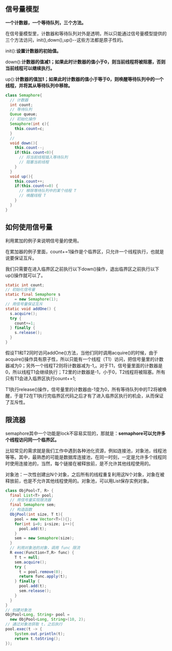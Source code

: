 ## 信号量模型

**一个计数器，一个等待队列，三个方法。**

在信号量模型里，计数器和等待队列对外是透明，所以只能通过信号量模型提供的三个方法访问，init(),down(),up()--这些方法都是原子性的。

init():**设置计数器的初始值。**

down():**计数器的值减1；如果此时计数器的值小于0，则当前线程将被阻塞，否则当前线程可以继续执行。**

up():**计数器的值加1；如果此时计数器的值小于等于0，则唤醒等待队列中的一个线程，并将其从等待队列中移除。**

```java
class Semaphore{
  // 计数器
  int count;
  // 等待队列
  Queue queue;
  // 初始化操作
  Semaphore(int c){
    this.count=c;
  }
  // 
  void down(){
    this.count--;
    if(this.count<0){
      // 将当前线程插入等待队列
      // 阻塞当前线程
    }
  }
  void up(){
    this.count++;
    if(this.count<=0) {
      // 移除等待队列中的某个线程 T
      // 唤醒线程 T
    }
  }
}

```

## 如何使用信号量

利用累加的例子来说明信号量的使用。

在累加器的例子里面，count+=1操作是个临界区，只允许一个线程执行，也就是说要保证互斥。

我们只需要在进入临界区之前执行以下down()操作，退出临界区之前执行以下up()操作就可以了。



```java
static int count;
// 初始化信号量
static final Semaphore s 
    = new Semaphore(1);
// 用信号量保证互斥    
static void addOne() {
  s.acquire();
  try {
    count+=1;
  } finally {
    s.release();
  }
}

```

假设T1和T2同时访问addOne()方法，当他们同时调用acquire()的时候，由于acquire()操作具有原子性，所以只能有一个线程（T1）访问，把信号量里的计数器减为0；另外一个线程T2则将计数器减为-1,。对于T1，信号量里面的计数器是0，所以线程T1会继续执行；T2里的计数器是-1，小于0，T2线程将被阻塞。所有只有T1会进入临界区执行count+=1;

T1执行release()操作，信号量里的计数器由-1变为0，所有等待队列中的T2将被唤醒，于是T2在T1执行完临界区代码之后才有了进入临界区执行的机会，从而保证了互斥性。

## 限流器

semaphore其中一个功能是lock不容易实现的，那就是：**semaphore可以允许多个线程访问同一个临界区。**

比较常见的需求就是我们工作中遇到各种池化资源，例如连接池，对象池，线程池等等。其中，最熟悉的可能是数据库连接池，在同一时刻，一定是允许多个线程同时使用连接池的，当然，每个链接在被释放前，是不允许其他线程使用的。

对象池：一次性创建出N个对象，之后所有的线程重复利用这N个对象，对象在被释放前，也是不允许其他线程使用的。对象池，可以用List保存实例对象。



```java
class ObjPool<T, R> {
  final List<T> pool;
  // 用信号量实现限流器
  final Semaphore sem;
  // 构造函数
  ObjPool(int size, T t){
    pool = new Vector<T>(){};
    for(int i=0; i<size; i++){
      pool.add(t);
    }
    sem = new Semaphore(size);
  }
  // 利用对象池的对象，调用 func 限流
  R exec(Function<T,R> func) {
    T t = null;
    sem.acquire();
    try {
      t = pool.remove(0);
      return func.apply(t);
    } finally {
      pool.add(t);
      sem.release();
    }
  }
}
// 创建对象池
ObjPool<Long, String> pool = 
  new ObjPool<Long, String>(10, 2);
// 通过对象池获取 t，之后执行  
pool.exec(t -> {
    System.out.println(t);
    return t.toString();
});

```

